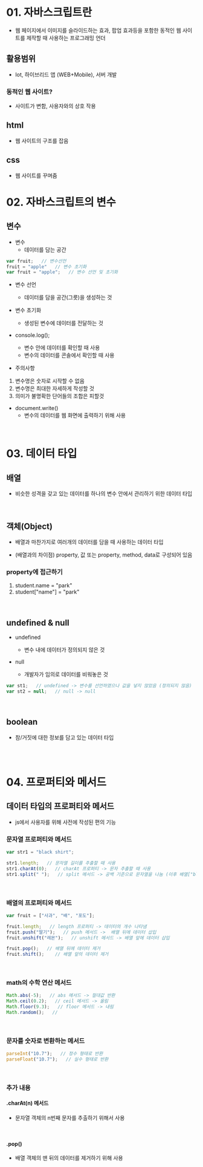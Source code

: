 # 01. 자바스크립트란

- 웹 페이지에서 이미지를 슬라이드하는 효과, 팝업 효과등을 포함한 동적인 웹 사이트를 제작할 때 사용하는 프로그래밍 언더

## 활용범위

- Iot, 하이브리드 앱 (WEB+Mobile), 서버 개발

### 동적인 웹 사이트?
  - 사이트가 변함, 사용자와의 상호 작용

## html

- 웹 사이트의 구조를 잡음

## css

- 웹 사이트를 꾸며줌


# 02. 자바스크립트의 변수

## 변수

- 변수
    - 데이터를 담는 공간

```javascript
var fruit;   // 변수선언
fruit = "apple"   // 변수 초기화
var fruit = "apple";   // 변수 선언 및 초기화
```

- 변수 선언
    - 데이터를 담을 공간(그릇)을 생성하는 것 

- 변수 초기화
    - 생성된 변수에 데이터를 전달하는 것



- console.log();
    - 변수 안에 데이터를 확인할 때 사용  
    - 변수의 데이터를 콘솔에서 확인할 때 사용


- 주의사항

1. 변수명은 숫자로 시작할 수 없음
2. 변수명은 최대한 자세하게 작성할 것
3. 의미가 불명확한 단어들의 조합은 피할것


- document.write()
    - 변수의 데이터를 웹 화면에 출력하기 위해 사용


<br>

# 03. 데이터 타입

## 배열

- 비슷한 성격을 갖고 있는 데이터를 하나의 변수 안에서 관리하기 위한 데이터 타입

<br>

## 객체(Object)

- 배열과 마찬가지로 여러개의 데이터를 담을 때 사용하는 데이터 타입

- (배열과의 차이점) property, 값 또는 property, method, data로 구성되어 있음

### property에 접근하기

1. student.name = "park"
2. student["name"] = "park"

<br>

## undefined & null

- undefined 
  - 변수 내에 데이터가 정의되지 않은 것
  
- null
  - 개발자가 임의로 데이터를 비워놓은 것

```js
var st1;   // undefined -> 변수를 선언하였으나 값을 넣지 않았음 (정의되지 않음)
var st2 = null;   // null -> null 
```




<br>


## boolean

- 참/거짓에 대한 정보를 담고 있는 데이터 타입

<br><br>


# 04. 프로퍼티와 메서드

## 데이터 타입의 프로퍼티와 메서드

- js에서 사용자를 위해 사전에 작성된 편의 기능

### 문자열 프로퍼티와 메서드

```js
var str1 = "black shirt";

str1.length;   // 문자열 길이를 추출할 때 사용
str1.charAt(0);   // charAt 프로퍼티 -> 문자 추출할 때 사용
str1.split(" ");   // split 메서드 -> 공백 기준으로 문자열을 나눔 (이후 배열["black","shirt"]로 출력)
```
<br>

### 배열의 프로퍼티와 메서드
```js
var fruit = ["사과", "배", "포도"];

fruit.length;   // length 프로퍼티 -> 데이터의 개수 나타냄
fruit.push("딸기");   // push 메서드 ->  배열 뒤에 데이터 삽입
fruit.unshift("레몬");   // unshift 메서드 -> 배열 앞에 데이터 삽입

fruit.pop();   // 배열 뒤에 데이터 제거
fruit.shift();    // 배열 앞의 데이터 제거
```

<br>

### math의 수학 연산 메서드

```js
Math.abs(-5);   // abs 메서드 -> 절대값 반환
Math.ceil(0.2);   // ceil 메서드 -> 올림
Math.floor(9.3);   // floor 메서드 -> 내림
Math.random();   // 
```

<br>

### 문자를 숫자로 변환하는 메서드

```js
parseInt("10.7");   // 정수 형태로 반환
parseFloat("10.7");   // 실수 형태로 반환
```

<br>


### 추가 내용

#### .charAt(n) 메서드

- 문자열 객체의 n번째 문자를 추출하기 위해서 사용

<br>

#### .pop() 

- 배열 객체의 맨 뒤의 데이터를 제거하기 위해 사용

